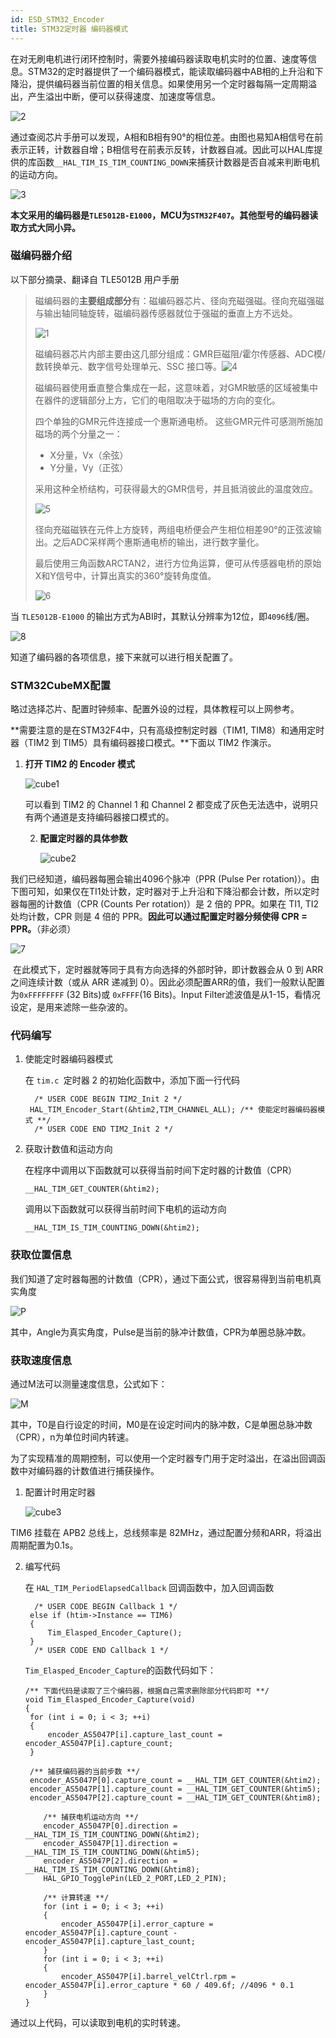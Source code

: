 ```yaml
---
id: ESD_STM32_Encoder
title: STM32定时器 编码器模式
---
```




在对无刷电机进行闭环控制时，需要外接编码器读取电机实时的位置、速度等信息。STM32的定时器提供了一个编码器模式，能读取编码器中AB相的上升沿和下降沿，提供编码器当前位置的相关信息。如果使用另一个定时器每隔一定周期溢出，产生溢出中断，便可以获得速度、加速度等信息。

![2](./assets/STM32-Encoder/2.jpg)

通过查阅芯片手册可以发现，A相和B相有90°的相位差。由图也易知A相信号在前表示正转，计数器自增；B相信号在前表示反转，计数器自减。因此可以HAL库提供的库函数`__HAL_TIM_IS_TIM_COUNTING_DOWN`来捕获计数器是否自减来判断电机的运动方向。

![3](./assets/STM32-Encoder/3.jpg)

**本文采用的编码器是`TLE5012B-E1000`，MCU为`STM32F407`。其他型号的编码器读取方式大同小异。**

### 磁编码器介绍

以下部分摘录、翻译自 TLE5012B 用户手册

> 磁编码器的**主要组成部分**有：磁编码器芯片、径向充磁强磁。径向充磁强磁与输出轴同轴旋转，磁编码器传感器就位于强磁的垂直上方不远处。
>
> ![1](./assets/STM32-Encoder/1.jpg)
>
> 
>
> 磁编码器芯片内部主要由这几部分组成：GMR巨磁阻/霍尔传感器、ADC模/数转换单元、数字信号处理单元、SSC 接口等。![4](./assets/STM32-Encoder/4.jpg)
>
> 磁编码器使用垂直整合集成在一起，这意味着，对GMR敏感的区域被集中在器件的逻辑部分上方，它们的电阻取决于磁场的方向的变化。
>
> 四个单独的GMR元件连接成一个惠斯通电桥。 这些GMR元件可感测所施加磁场的两个分量之一：
>
> - X分量，Vx（余弦）
> - Y分量，Vy（正弦）
>
> 采用这种全桥结构，可获得最大的GMR信号，并且抵消彼此的温度效应。
>
> ![5](./assets/STM32-Encoder/5.jpg)
>
> 径向充磁磁铁在元件上方旋转，两组电桥便会产生相位相差90°的正弦波输出。之后ADC采样两个惠斯通电桥的输出，进行数字量化。
>
> 最后使用三角函数ARCTAN2，进行方位角运算，便可从传感器电桥的原始X和Y信号中，计算出真实的360°旋转角度值。
>
> ![6](./assets/STM32-Encoder/6.jpg)

当 `TLE5012B-E1000` 的输出方式为ABI时，其默认分辨率为12位，即`4096`线/圈。

![8](./assets/STM32-Encoder/8.jpg)

知道了编码器的各项信息，接下来就可以进行相关配置了。

### STM32CubeMX配置

略过选择芯片、配置时钟频率、配置外设的过程，具体教程可以上网参考。

**需要注意的是在STM32F4中，只有高级控制定时器（TIM1, TIM8）和通用定时器（TIM2 到 TIM5）具有编码器接口模式。**下面以 TIM2 作演示。

1. **打开 TIM2 的 Encoder 模式**

   

   ![cube1](./assets/STM32-Encoder/cube1.jpg)

   可以看到 TIM2 的 Channel 1 和 Channel 2 都变成了灰色无法选中，说明只有两个通道是支持编码器接口模式的。

   2. **配置定时器的具体参数**

      ![cube2](./assets/STM32-Encoder/cube2.jpg)

      

我们已经知道，编码器每圈会输出4096个脉冲（PPR (Pulse Per rotation)）。由下图可知，如果仅在TI1处计数，定时器对于上升沿和下降沿都会计数，所以定时器每圈的计数值（CPR (Counts Per rotation)）是 2 倍的 PPR。如果在 TI1, TI2 处均计数，CPR 则是 4 倍的 PPR。**因此可以通过配置定时器分频使得 CPR = PPR。**（非必须）



![7](./assets/STM32-Encoder/7.jpg)



​        在此模式下，定时器就等同于具有方向选择的外部时钟，即计数器会从 0 到 ARR 之间连续计数（或从 ARR 递减到 0）。因此必须配置ARR的值，我们一般默认配置为`0xFFFFFFFF` (32 Bits)或 `0xFFFF`(16 Bits)。Input Filter滤波值是从1-15，看情况设定，是用来滤除一些杂波的。



### 代码编写

1. 使能定时器编码器模式

   在 `tim.c `定时器 2 的初始化函数中，添加下面一行代码

   ```
     /* USER CODE BEGIN TIM2_Init 2 */
   	HAL_TIM_Encoder_Start(&htim2,TIM_CHANNEL_ALL); /** 使能定时器编码器模式 **/
     /* USER CODE END TIM2_Init 2 */
   ```

2. 获取计数值和运动方向

   在程序中调用以下函数就可以获得当前时间下定时器的计数值（CPR）

   ```
   __HAL_TIM_GET_COUNTER(&htim2);
   ```

   调用以下函数就可以获得当前时间下电机的运动方向

   ```
   __HAL_TIM_IS_TIM_COUNTING_DOWN(&htim2);
   ```

   

### 获取位置信息

我们知道了定时器每圈的计数值（CPR），通过下面公式，很容易得到当前电机真实角度

![P](./assets/STM32-Encoder/P.jpg)

其中，Angle为真实角度，Pulse是当前的脉冲计数值，CPR为单圈总脉冲数。

### 获取速度信息

通过M法可以测量速度信息，公式如下：

![M](./assets/STM32-Encoder/M.png)

其中，T0是自行设定的时间，M0是在设定时间内的脉冲数，C是单圈总脉冲数（CPR），n为单位时间内转速。

为了实现精准的周期控制，可以使用一个定时器专门用于定时溢出，在溢出回调函数中对编码器的计数值进行捕获操作。

1. 配置计时用定时器

   

   ![cube3](./assets/STM32-Encoder/cube3.jpg)

TIM6 挂载在 APB2 总线上，总线频率是 82MHz，通过配置分频和ARR，将溢出周期配置为0.1s。

2. 编写代码

   在 `HAL_TIM_PeriodElapsedCallback` 回调函数中，加入回调函数

   ```
     /* USER CODE BEGIN Callback 1 */
   	else if (htim->Instance == TIM6)
   	{
   		Tim_Elasped_Encoder_Capture();
   	}
     /* USER CODE END Callback 1 */
   ```

   `Tim_Elasped_Encoder_Capture`的函数代码如下：

   ```
   /** 下面代码是读取了三个编码器，根据自己需求删除部分代码即可 **/
   void Tim_Elasped_Encoder_Capture(void)
   {
   	for (int i = 0; i < 3; ++i)
   	{
   		encoder_AS5047P[i].capture_last_count = encoder_AS5047P[i].capture_count;
   	}
   	
   	/** 捕获编码器的当前步数 **/
   	encoder_AS5047P[0].capture_count = __HAL_TIM_GET_COUNTER(&htim2);
   	encoder_AS5047P[1].capture_count = __HAL_TIM_GET_COUNTER(&htim5);
   	encoder_AS5047P[2].capture_count = __HAL_TIM_GET_COUNTER(&htim8);
   
       /** 捕获电机运动方向 **/
       encoder_AS5047P[0].direction = __HAL_TIM_IS_TIM_COUNTING_DOWN(&htim2);
       encoder_AS5047P[1].direction = __HAL_TIM_IS_TIM_COUNTING_DOWN(&htim5);
       encoder_AS5047P[2].direction = __HAL_TIM_IS_TIM_COUNTING_DOWN(&htim8);
       HAL_GPIO_TogglePin(LED_2_PORT,LED_2_PIN);
   
       /** 计算转速 **/
       for (int i = 0; i < 3; ++i)
       {
           encoder_AS5047P[i].error_capture = encoder_AS5047P[i].capture_count - encoder_AS5047P[i].capture_last_count;
       }
       for (int i = 0; i < 3; ++i)
       {
           encoder_AS5047P[i].barrel_velCtrl.rpm = encoder_AS5047P[i].error_capture * 60 / 409.6f; //4096 * 0.1
       }
   }
   ```

通过以上代码，可以读取到电机的实时转速。